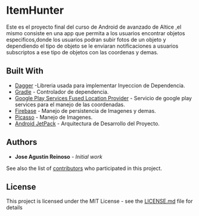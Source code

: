 # ItemHunter

Este es el proyecto final del curso de Android de  avanzado de Altice ,el mismo consiste en una app que permita a los usuarios encontrar objetos especificos,donde los usuarios podran subir fotos de un objeto y dependiendo el tipo de objeto se le enviaran notificaciones a usuarios subscriptos a ese tipo de objetos con las coordenas y demas.

## Built With

* [Dagger](https://google.github.io/dagger/users-guide) -Libreria usada para implementar Inyeccion de Dependencia.
* [Gradle](https://gradle.org/) - Controlador de dependencia.
* [Google Play Services Fused Location Provider](https://developers.google.com/location-context/fused-location-provider/) - Servicio de google play services para el manejo de las coordenadas.
* [Firebase](https://firebase.google.com/docs/) - Manejo de persistencia de Imagenes y demas.
* [Picasso](http://square.github.io/picasso/) - Manejo de Imagenes.
* [Android JetPack](https://developer.android.com/jetpack/) - Arquitectura de Desarrollo del Proyecto.



## Authors

* **Jose Agustin Reinoso** - *Initial work*

See also the list of [contributors](https://github.com/your/project/contributors) who participated in this project.

## License

This project is licensed under the MIT License - see the [LICENSE.md](LICENSE.md) file for details
